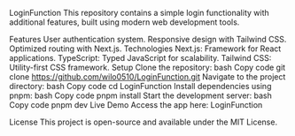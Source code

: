 LoginFunction
This repository contains a simple login functionality with additional features, built using modern web development tools.

Features
User authentication system.
Responsive design with Tailwind CSS.
Optimized routing with Next.js.
Technologies
Next.js: Framework for React applications.
TypeScript: Typed JavaScript for scalability.
Tailwind CSS: Utility-first CSS framework.
Setup
Clone the repository:
bash
Copy code
git clone https://github.com/wilo0510/LoginFunction.git
Navigate to the project directory:
bash
Copy code
cd LoginFunction
Install dependencies using pnpm:
bash
Copy code
pnpm install
Start the development server:
bash
Copy code
pnpm dev
Live Demo
Access the app here: LoginFunction

License
This project is open-source and available under the MIT License.
